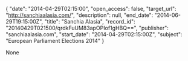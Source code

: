 {
  "date": "2014-04-29T02:15:00", 
  "open_access": false, 
  "target_url": "http://sanchiaalasia.com/", 
  "description": null, 
  "end_date": "2014-06-29T19:15:00Z", 
  "title": "Sanchia Alasia", 
  "record_id": "20140429T021500/qrdkFuUM83apOPIof1gHBQ==", 
  "publisher": "sanchiaalasia.com", 
  "start_date": "2014-04-29T02:15:00Z", 
  "subject": "European Parliament Elections 2014"
}

None